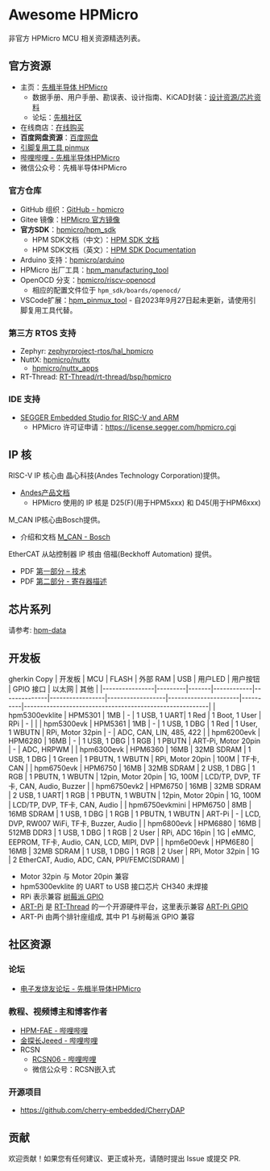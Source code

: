 # Awesome HPMicro

非官方 HPMicro MCU 相关资源精选列表。

## 官方资源

- 主页：[先楫半导体 HPMicro](https://www.hpmicro.com/)
  - 数据手册、用户手册、勘误表、设计指南、KiCAD封装：[设计资源/芯片资料](https://www.hpmicro.com/resources/resources.html)
  - 论坛：[先楫社区](https://www.hpmicro.com/support/forumpark.html)
- 在线商店：[在线购买](https://www.hpmicro.com/support/shop.html)
- **百度网盘资源**：[百度网盘](https://pan.baidu.com/s/1RaYHOD7xk7fnotmgLpoAlA?pwd=xk2n)
- [引脚复用工具 pinmux](https://tools.hpmicro.com/pinmux)
- [哔哩哔哩 - 先楫半导体HPMicro](https://space.bilibili.com/1306310554)
- 微信公众号：先楫半导体HPMicro

### 官方仓库

- GitHub 组织：[GitHub - hpmicro](https://github.com/hpmicro)
- Gitee 镜像：[HPMicro 官方镜像](https://gitee.com/hpmicro)
- **官方SDK**：[hpmicro/hpm_sdk](https://github.com/hpmicro/hpm_sdk)
  - HPM SDK文档（中文）：[HPM SDK 文档](https://hpm-sdk.readthedocs.io/zh-cn/latest/)
  - HPM SDK文档（英文）：[HPM SDK Documentation](http://doc.hpmicro.com/sdk_doc/en/latest/html/index.html)
- Arduino 支持：[hpmicro/arduino](https://github.com/hpmicro/arduino)
- HPMicro 出厂工具：[hpm_manufacturing_tool](https://github.com/hpmicro/hpm_manufacturing_tool)
- OpenOCD 分支：[hpmicro/riscv-openocd](https://github.com/hpmicro/riscv-openocd)
  - 相应的配置文件位于 `hpm_sdk/boards/openocd/`
- VSCode扩展：[hpm_pinmux_tool](https://github.com/hpmicro/hpm_pinmux_tool) - 自2023年9月27日起未更新，请使用引脚复用工具代替。

### 第三方 RTOS 支持

- Zephyr: [zephyrproject-rtos/hal_hpmicro](https://github.com/zephyrproject-rtos/hal_hpmicro)
- NuttX: [hpmicro/nuttx](https://github.com/hpmicro/nuttx)
  - [hpmicro/nuttx_apps](https://github.com/hpmicro/nuttx_apps)
- RT-Thread: [RT-Thread/rt-thread/bsp/hpmicro](https://github.com/RT-Thread/rt-thread/tree/master/bsp/hpmicro)

### IDE 支持

- [SEGGER Embedded Studio for RISC-V and ARM](https://www.segger.com/downloads/embedded-studio/#embeddedstudio)
  - HPMicro 许可证申请：<https://license.segger.com/hpmicro.cgi>

## IP 核

RISC-V IP 核心由 晶心科技(Andes Technology Corporation)提供。

- [Andes产品文档](http://www.andestech.com/en/products-solutions/product-documentation/)
  - HPMicro 使用的 IP 核是 D25(F)(用于HPM5xxx) 和 D45(用于HPM6xxx)

M_CAN IP核心由Bosch提供。

- 介绍和文档 [M_CAN - Bosch](https://www.bosch-semiconductors.com/ip-modules/can-ip-modules/m-can/)

EtherCAT 从站控制器 IP 核由 倍福(Beckhoff Automation) 提供。

- PDF [第一部分 – 技术](https://download.beckhoff.com/download/document/io/ethercat-development-products/ethercat_esc_datasheet_sec1_technology_2i3.pdf)
- PDF [第二部分 - 寄存器描述](https://download.beckhoff.com/download/document/io/ethercat-development-products/ethercat_esc_datasheet_sec2_registers_3i0.pdf)

## 芯片系列

请参考: [hpm-data]

## 开发板

gherkin
Copy
| 开发板         | MCU     | FLASH | 外部 RAM   | USB          | 用户LED         | 用户按钮         | GPIO 接口            | 以太网   | 其他                                                    |
|----------------|---------|-------|------------|--------------|-----------------|------------------|----------------------|----------|---------------------------------------------------------|
| hpm5300evklite | HPM5301 | 1MB   | -          | 1 USB, 1 UART| 1 Red           | 1 Boot, 1 User   | RPi                  | -        |                                                         |
| hpm5300evk     | HPM5361 | 1MB   | -          | 1 USB, 1 DBG | 1 Red           | 1 User, 1 WBUTN  | RPi, Motor 32pin     | -        | ADC, CAN, LIN, 485, 422                                 |
| hpm6200evk     | HPM6280 | 16MB  | -          | 1 USB, 1 DBG | 1 RGB           | 1 PBUTN          | ART-Pi, Motor 20pin  | -        | ADC, HRPWM                                              |
| hpm6300evk     | HPM6360 | 16MB  | 32MB SDRAM | 1 USB, 1 DBG | 1 Green         | 1 PBUTN, 1 WBUTN | RPi, Motor 20pin     | 100M     | TF卡, CAN                                               |
| hpm6750evk     | HPM6750 | 16MB  | 32MB SDRAM | 2 USB, 1 DBG | 1 RGB           | 1 PBUTN, 1 WBUTN | 12pin, Motor 20pin   | 1G, 100M | LCD/TP, DVP, TF卡, CAN, Audio, Buzzer                   |
| hpm6750evk2    | HPM6750 | 16MB  | 32MB SDRAM | 2 USB, 1 UART| 1 RGB           | 1 PBUTN, 1 WBUTN | 12pin, Motor 20pin   | 1G, 100M | LCD/TP, DVP, TF卡, CAN, Audio                           |
| hpm6750evkmini | HPM6750 | 8MB   | 16MB SDRAM | 1 USB, 1 DBG | 1 RGB           | 1 PBUTN, 1 WBUTN | ART-Pi               | -        | LCD, DVP, RW007 WiFi, TF卡, Buzzer, Audio               |
| hpm6800evk     | HPM6880 | 16MB  | 512MB DDR3 | 1 USB, 1 DBG | 1 RGB           | 2 User           | RPi, ADC 16pin       | 1G       | eMMC, EEPROM, TF卡, Audio, CAN, LCD, MIPI, DVP          |
| hpm6e00evk     | HPM6E80 | 16MB  | 32MB SDRAM | 1 USB, 1 DBG | 1 RGB           | 2 User           | RPi, Motor 32pin     | 1G       | 2 EtherCAT, Audio, ADC, CAN, PPI/FEMC(SDRAM)            |

- Motor 32pin 与 Motor 20pin 兼容
- hpm5300evklite 的 UART to USB 接口芯片 CH340 未焊接
- RPi 表示兼容 [树莓派 GPIO](https://pinout.xyz/)
- [ART-Pi] 是 [RT-Thread] 的一个开源硬件平台，这里表示兼容 [ART-Pi GPIO](https://art-pi.github.io/website/docs/#/tutorial/pin-description)
- ART-Pi 由两个排针座组成, 其中 P1 与树莓派 GPIO 兼容

## 社区资源

### 论坛

- [电子发烧友论坛 - 先楫半导体HPMicro](https://bbs.elecfans.com/group_1700)

### 教程、视频博主和博客作者

- [HPM-FAE - 哔哩哔哩](https://space.bilibili.com/592932589)
- [金探长Jeeed - 哔哩哔哩](https://space.bilibili.com/191119115)
- RCSN
  - [RCSN06 - 哔哩哔哩](https://space.bilibili.com/281444293)
  - 微信公众号：RCSN嵌入式

### 开源项目

- <https://github.com/cherry-embedded/CherryDAP>

## 贡献

欢迎贡献！如果您有任何建议、更正或补充，请随时提出 Issue 或提交 PR.

[hpm-data]: https://github.com/andelf/hpm-data
[ART-Pi]: https://art-pi.github.io/website
[RT-Thread]: https://github.com/RT-Thread/rt-thread
